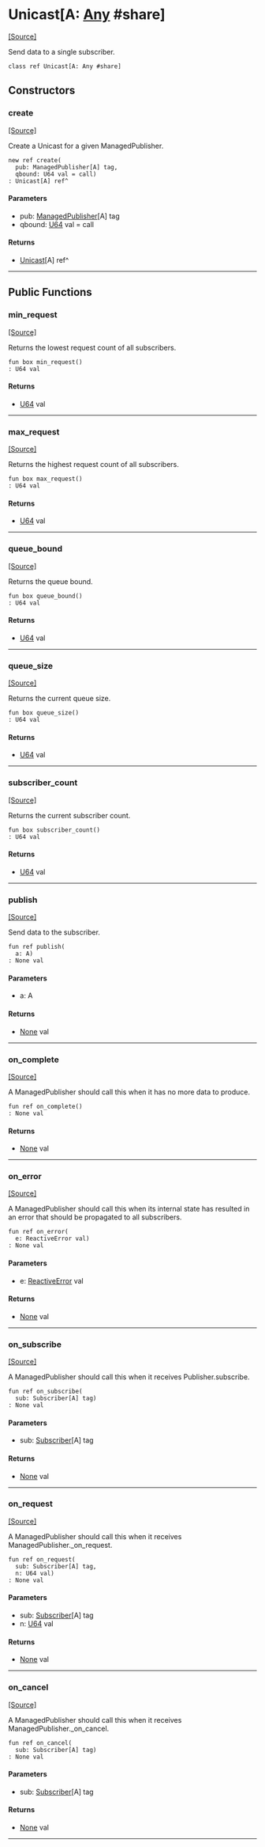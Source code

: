# Unicast\[A: [Any](builtin-Any.md) #share\]
<span class="source-link">[[Source]](src/reactive_streams/unicast.md#L3)</span>

Send data to a single subscriber.


```pony
class ref Unicast[A: Any #share]
```

## Constructors

### create
<span class="source-link">[[Source]](src/reactive_streams/unicast.md#L13)</span>


Create a Unicast for a given ManagedPublisher.


```pony
new ref create(
  pub: ManagedPublisher[A] tag,
  qbound: U64 val = call)
: Unicast[A] ref^
```
#### Parameters

*   pub: [ManagedPublisher](reactive_streams-ManagedPublisher.md)\[A\] tag
*   qbound: [U64](builtin-U64.md) val = call

#### Returns

* [Unicast](reactive_streams-Unicast.md)\[A\] ref^

---

## Public Functions

### min_request
<span class="source-link">[[Source]](src/reactive_streams/unicast.md#L20)</span>


Returns the lowest request count of all subscribers.


```pony
fun box min_request()
: U64 val
```

#### Returns

* [U64](builtin-U64.md) val

---

### max_request
<span class="source-link">[[Source]](src/reactive_streams/unicast.md#L26)</span>


Returns the highest request count of all subscribers.


```pony
fun box max_request()
: U64 val
```

#### Returns

* [U64](builtin-U64.md) val

---

### queue_bound
<span class="source-link">[[Source]](src/reactive_streams/unicast.md#L32)</span>


Returns the queue bound.


```pony
fun box queue_bound()
: U64 val
```

#### Returns

* [U64](builtin-U64.md) val

---

### queue_size
<span class="source-link">[[Source]](src/reactive_streams/unicast.md#L38)</span>


Returns the current queue size.


```pony
fun box queue_size()
: U64 val
```

#### Returns

* [U64](builtin-U64.md) val

---

### subscriber_count
<span class="source-link">[[Source]](src/reactive_streams/unicast.md#L44)</span>


Returns the current subscriber count.


```pony
fun box subscriber_count()
: U64 val
```

#### Returns

* [U64](builtin-U64.md) val

---

### publish
<span class="source-link">[[Source]](src/reactive_streams/unicast.md#L50)</span>


Send data to the subscriber.


```pony
fun ref publish(
  a: A)
: None val
```
#### Parameters

*   a: A

#### Returns

* [None](builtin-None.md) val

---

### on_complete
<span class="source-link">[[Source]](src/reactive_streams/unicast.md#L69)</span>


A ManagedPublisher should call this when it has no more data to produce.


```pony
fun ref on_complete()
: None val
```

#### Returns

* [None](builtin-None.md) val

---

### on_error
<span class="source-link">[[Source]](src/reactive_streams/unicast.md#L82)</span>


A ManagedPublisher should call this when its internal state has resulted in
an error that should be propagated to all subscribers.


```pony
fun ref on_error(
  e: ReactiveError val)
: None val
```
#### Parameters

*   e: [ReactiveError](reactive_streams-ReactiveError.md) val

#### Returns

* [None](builtin-None.md) val

---

### on_subscribe
<span class="source-link">[[Source]](src/reactive_streams/unicast.md#L96)</span>


A ManagedPublisher should call this when it receives Publisher.subscribe.


```pony
fun ref on_subscribe(
  sub: Subscriber[A] tag)
: None val
```
#### Parameters

*   sub: [Subscriber](reactive_streams-Subscriber.md)\[A\] tag

#### Returns

* [None](builtin-None.md) val

---

### on_request
<span class="source-link">[[Source]](src/reactive_streams/unicast.md#L116)</span>


A ManagedPublisher should call this when it receives
ManagedPublisher._on_request.


```pony
fun ref on_request(
  sub: Subscriber[A] tag,
  n: U64 val)
: None val
```
#### Parameters

*   sub: [Subscriber](reactive_streams-Subscriber.md)\[A\] tag
*   n: [U64](builtin-U64.md) val

#### Returns

* [None](builtin-None.md) val

---

### on_cancel
<span class="source-link">[[Source]](src/reactive_streams/unicast.md#L132)</span>


A ManagedPublisher should call this when it receives
ManagedPublisher._on_cancel.


```pony
fun ref on_cancel(
  sub: Subscriber[A] tag)
: None val
```
#### Parameters

*   sub: [Subscriber](reactive_streams-Subscriber.md)\[A\] tag

#### Returns

* [None](builtin-None.md) val

---

